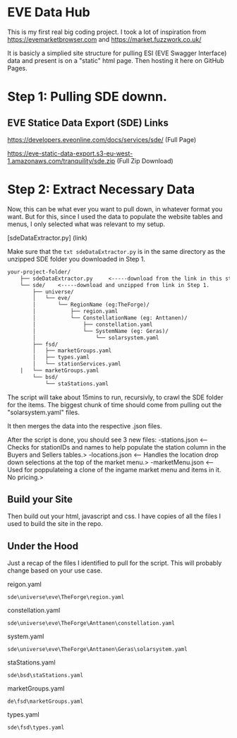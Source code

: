 # EVE Data Hub

This is my first real big coding project. I took a lot of inspiration from https://evemarketbrowser.com and https://market.fuzzwork.co.uk/

It is basicly a simplied site structure for pulling ESI (EVE Swagger Interface) data and present is on a "static" html page. Then hosting it here on GitHub Pages.

# Step 1: Pulling SDE downn.
## EVE Statice Data Export (SDE) Links
https://developers.eveonline.com/docs/services/sde/ (Full Page)

https://eve-static-data-export.s3-eu-west-1.amazonaws.com/tranquility/sde.zip (Full Zip Download)

# Step 2: Extract Necessary Data
Now, this can be what ever you want to pull down, in whatever format you want. But for this, since I used the data to populate the website tables and menus, I only selected what was relevant to my setup.

[sdeDataExtractor.py] (link)

Make sure that the ```txt sdeDataExtractor.py``` is in the same directory as the unzipped SDE folder you downloaded in Step 1.

```txt
your-project-folder/
    ├── sdeDataExtractor.py     <-----download from the link in this step.
    └── sde/    <-----download and unzipped from link in Step 1.
        ├── universe/
        │   └── eve/
        │       └── RegionName (eg:TheForge)/
        │           ├── region.yaml
        │           └── ConstellationName (eg: Anttanen)/
        │               ├── constellation.yaml
        │               └── SystemName (eg: Geras)/
        │                   └── solarsystem.yaml
        ├── fsd/
        │   ├── marketGroups.yaml
        │   ├── types.yaml
        │   └── stationServices.yaml
	|   └── marketGroups.yaml
        └── bsd/
            └── staStations.yaml
```

The script will take about 15mins to run, recursivly, to crawl the SDE folder for the items. The biggest chunk of time should come from pulling out the "solarsystem.yaml" files.

It then merges the data into the respective .json files.

After the script is done, you should see 3 new files:
-stations.json       <-- Checks for stationIDs and names to help populate the station column in the Buyers and Sellers tables.>
-locations.json      <-- Handles the location drop down selections at the top of the market menu.>
-marketMenu.json     <-- Used for poppulateing a clone of the ingame market menu and items in it. No pricing.>



## Build your Site
Then build out your html, javascript and css. I have copies of all the files I used to build the site in the repo.


## Under the Hood
Just a recap of the files I identified to pull for the script. This will probably change based on your use case.
 
reigon.yaml 
```text
sde\universe\eve\TheForge\region.yaml
```
constellation.yaml  
```text
sde\universe\eve\TheForge\Anttanen\constellation.yaml
```
system.yaml  
```text
sde\universe\eve\TheForge\Anttanen\Geras\solarsystem.yaml  
```
staStations.yaml  
```text
sde\bsd\staStations.yaml
```
marketGroups.yaml
```text
de\fsd\marketGroups.yaml
```
types.yaml
```text
sde\fsd\types.yaml
```
